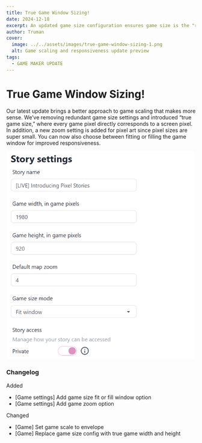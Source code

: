 ```yaml
---
title: True Game Window Sizing!
date: 2024-12-18
excerpt: An updated game size configuration ensures game size is the "real" size with scaling.
author: Truman
cover:
  image: ../../assets/images/true-game-window-sizing-1.png
  alt: Game scaling and responsiveness update preview
tags:
  - GAME MAKER UPDATE
---
```


# True Game Window Sizing!

Our latest update brings a better approach to game scaling that makes more sense. We’ve removing redundant game size settings and introduced “true game size,” where every game pixel directly corresponds to a screen pixel. In addition, a new zoom setting is added for pixel art since pixel sizes are super small. You can now also choose between fitting or filling the game window for improved responsiveness.

<div style="max-width:500px;">

![Responsive Options](../../assets/images/true-game-window-sizing-2.png)

</div>

### Changelog

Added

- [Game settings] Add game size fit or fill window option
- [Game settings] Add game zoom option

Changed

- [Game] Set game scale to envelope
- [Game] Replace game size config with true game width and height
